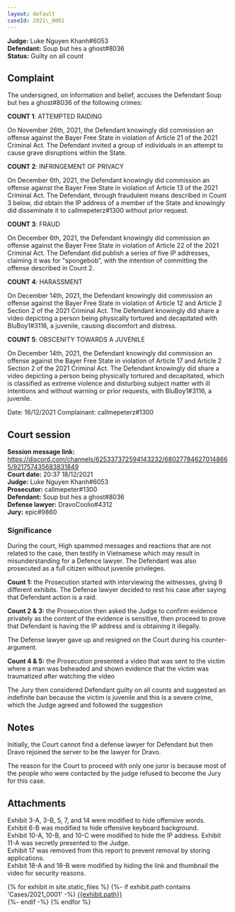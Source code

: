 ```yaml
---
layout: default
caseId: 2021\_0001
---
```

**Judge:** Luke Nguyen Khanh#6053 \
**Defendant:**  Soup but hes a ghost#8036 \
**Status:** Guilty on all count

## Complaint
The undersigned, on information and belief, accuses the Defendant Soup but hes a ghost#8036 of the following crimes:

__COUNT 1__: ATTEMPTED RAIDING

On November 26th, 2021, the Defendant knowingly did commission an offense against the Bayer Free State in violation of Article 21 of the 2021 Criminal Act. The Defendant invited a group of individuals in an attempt to cause grave disruptions within the State.

__COUNT 2__: INFRINGEMENT OF PRIVACY

On December 6th, 2021, the Defendant knowingly did commission an offense against the Bayer Free State in violation of Article 13 of the 2021 Criminal Act. The Defendant, through fraudulent means described in Count 3 below, did obtain the IP address of a member of the State and knowingly did disseminate it to callmepeterz#1300 without prior request.

__COUNT 3__: FRAUD

On December 6th, 2021, the Defendant knowingly did commission an offense against the Bayer Free State in violation of Article 22 of the 2021 Criminal Act. The Defendant did publish a series of five IP addresses, claiming it was for "spongebob", with the intention of committing the offense described in Count 2.

__COUNT 4__: HARASSMENT

On December 14th, 2021, the Defendant knowingly did commission an offense against the Bayer Free State in violation of Article 12 and Article 2 Section 2 of the 2021 Criminal Act. The Defendant knowingly did share a video depicting a person being physically tortured and decapitated with BluBoy1#3116, a juvenile, causing discomfort and distress.

__COUNT 5__: OBSCENITY TOWARDS A JUVENILE

On December 14th, 2021, the Defendant knowingly did commission an offense against the Bayer Free State in violation of Article 17 and Article 2 Section 2 of the 2021 Criminal Act. The Defendant knowingly did share a video depicting a person being physically tortured and decapitated, which is classified as extreme violence and disturbing subject matter with ill intentions and without warning or prior requests, with BluBoy1#3116, a juvenile.

Date: 16/12/2021
Complainant: callmepeterz#1300

## Court session
**Session message link:** https://discord.com/channels/625337372594143232/680277846270148665/921757435683831849 \
**Court date:** 20:37 18/12/2021 \
**Judge:** Luke Nguyen Khanh#6053 \
**Prosecutor:** callmepeter#1300 \
**Defendant:** Soup but hes a ghost#8036 \
**Defense lawyer:** DravoCoolio#4312 \
**Jury:** epic#9860

### Significance
During the court, High spammed messages and reactions that are not related to the case, then testify in Vietnamese which may result in misunderstanding for a Defence lawyer. The Defendant was also prosecuted as a full citizen without juvenile privileges.

__Count 1:__ the Prosecution started with interviewing the witnesses, giving 9 different exhibits. The Defense lawyer decided to rest his case after saying that Defendant action is a raid.

__Count 2 & 3:__ the Prosecution then asked the Judge to confirm evidence privately as the content of the evidence is sensitive, then proceed to prove that Defendant is having the IP address and is obtaining it illegally. 

The Defense lawyer gave up and resigned on the Court during his counter-argument. 

__Count 4 & 5:__ the Prosecution presented a video that was sent to the victim where a man was beheaded and shown evidence that the victim was traumatized after watching the video

The Jury then considered Defendant guilty on all counts and suggested an indefinite ban because the victim is juvenile and this is a severe crime, which the Judge agreed and followed the suggestion

## Notes
Initially, the Court cannot find a defense lawyer for Defendant but then Dravo rejoined the server to be the lawyer for Dravo.

The reason for the Court to proceed with only one juror is because most of the people who were contacted by the judge refused to become the Jury for this case. 

## Attachments
Exhibit 3-A, 3-B, 5, 7, and 14 were modified to hide offensive words. \
Exhibit 6-B was modified to hide offensive keyboard background.  \
Exhibit 10-A, 10-B, and 10-C were modified to hide the IP address.
Exhibit 11-A was secretly presented to the Judge. \
Exhibit 17 was removed from this report to prevent removal by storing applications. \
Exhibit 18-A and 18-B were modified by hiding the link and thumbnail the video for security reasons.

{% for exhibit in site.static_files %}
    {%- if exhibit.path contains 'Cases/2021_0001' -%}
        [{{exhibit.path}}](/Bayer-Free-State-Court-Record/{{exhibit.path}}) \
    {%- endif -%}
{% endfor %}